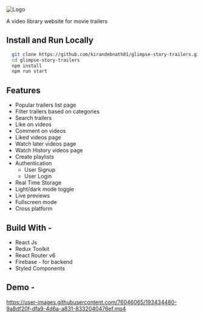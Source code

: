 ![Logo](https://user-images.githubusercontent.com/76046065/193244016-6c7879b0-2d28-48f3-9834-21ade5565e86.png)

A video library website for movie trailers

## Install and Run Locally

```bash
  git clone https://github.com/kirandebnath81/glimpse-story-trailers.git
  cd glimpse-story-trailers
  npm install
  npm run start
```

## Features

- Popular trailers list page
- Filter trailers based on categories
- Search trailers
- Like on videos
- Comment on videos
- Liked videos page
- Watch later videos page
- Watch History videos page
- Create playlists
- Authentication
  - User Signup
  - User Login
- Real Time Storage
- Light/dark mode toggle
- Live previews
- Fullscreen mode
- Cross platform

## Build With -

- React Js
- Redux Toolkit
- React Router v6
- Firebase - for backend
- Styled Components

## Demo -


https://user-images.githubusercontent.com/76046065/193434480-9a8df20f-dfa9-4d6a-a831-8332040476ef.mp4



